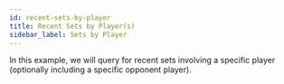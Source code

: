 ```yaml
---
id: recent-sets-by-player
title: Recent Sets by Player(s)
sidebar_label: Sets by Player
---
```

In this example, we will query for recent sets involving a specific player
 (optionally including a specific opponent player).